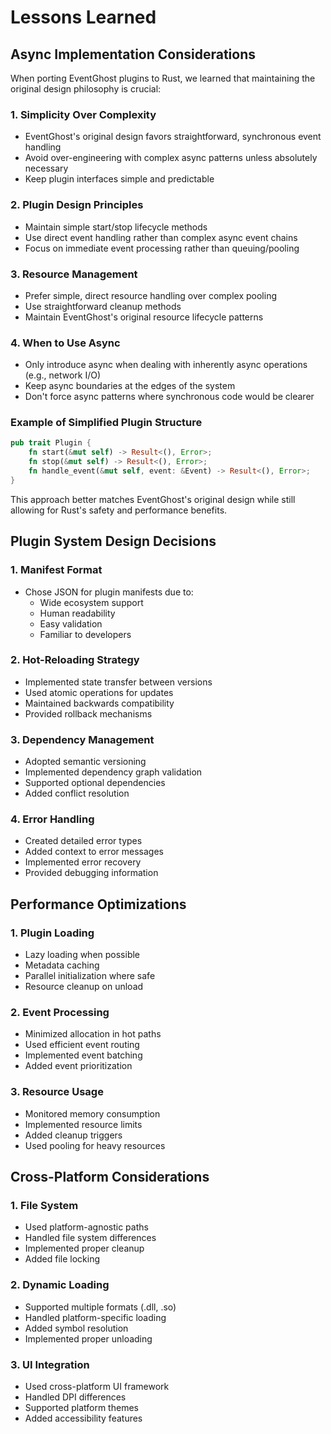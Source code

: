 # Lessons Learned

## Async Implementation Considerations

When porting EventGhost plugins to Rust, we learned that maintaining the original design philosophy is crucial:

### 1. Simplicity Over Complexity
- EventGhost's original design favors straightforward, synchronous event handling
- Avoid over-engineering with complex async patterns unless absolutely necessary
- Keep plugin interfaces simple and predictable

### 2. Plugin Design Principles
- Maintain simple start/stop lifecycle methods
- Use direct event handling rather than complex async event chains
- Focus on immediate event processing rather than queuing/pooling

### 3. Resource Management
- Prefer simple, direct resource handling over complex pooling
- Use straightforward cleanup methods
- Maintain EventGhost's original resource lifecycle patterns

### 4. When to Use Async
- Only introduce async when dealing with inherently async operations (e.g., network I/O)
- Keep async boundaries at the edges of the system
- Don't force async patterns where synchronous code would be clearer

### Example of Simplified Plugin Structure
```rust
pub trait Plugin {
    fn start(&mut self) -> Result<(), Error>;
    fn stop(&mut self) -> Result<(), Error>;
    fn handle_event(&mut self, event: &Event) -> Result<(), Error>;
}
```

This approach better matches EventGhost's original design while still allowing for Rust's safety and performance benefits.

## Plugin System Design Decisions

### 1. Manifest Format
- Chose JSON for plugin manifests due to:
  - Wide ecosystem support
  - Human readability
  - Easy validation
  - Familiar to developers

### 2. Hot-Reloading Strategy
- Implemented state transfer between versions
- Used atomic operations for updates
- Maintained backwards compatibility
- Provided rollback mechanisms

### 3. Dependency Management
- Adopted semantic versioning
- Implemented dependency graph validation
- Supported optional dependencies
- Added conflict resolution

### 4. Error Handling
- Created detailed error types
- Added context to error messages
- Implemented error recovery
- Provided debugging information

## Performance Optimizations

### 1. Plugin Loading
- Lazy loading when possible
- Metadata caching
- Parallel initialization where safe
- Resource cleanup on unload

### 2. Event Processing
- Minimized allocation in hot paths
- Used efficient event routing
- Implemented event batching
- Added event prioritization

### 3. Resource Usage
- Monitored memory consumption
- Implemented resource limits
- Added cleanup triggers
- Used pooling for heavy resources

## Cross-Platform Considerations

### 1. File System
- Used platform-agnostic paths
- Handled file system differences
- Implemented proper cleanup
- Added file locking

### 2. Dynamic Loading
- Supported multiple formats (.dll, .so)
- Handled platform-specific loading
- Added symbol resolution
- Implemented proper unloading

### 3. UI Integration
- Used cross-platform UI framework
- Handled DPI differences
- Supported platform themes
- Added accessibility features 